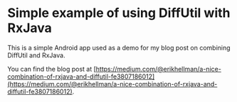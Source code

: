 # Simple example of using DiffUtil with RxJava

This is a simple Android app used as a demo for my blog post on combining DiffUtil and RxJava.

You can find the blog post at [https://medium.com/@erikhellman/a-nice-combination-of-rxjava-and-diffutil-fe3807186012](https://medium.com/@erikhellman/a-nice-combination-of-rxjava-and-diffutil-fe3807186012).
